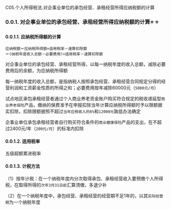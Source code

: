 C05.个人所得税法.对企事业单位的承包经营、承租经营所得应纳税额的计算

### 0.0.1. 对企事业单位的承包经营、承租经营所得应纳税额的计算:star: :star: 

#### 0.0.1.1. 应纳税所得额的计算

```
应纳税额＝应纳税所得额×适用税率－速算扣除数
＝(纳税年度收入总额－必要费用)×适用税率－速算扣除数
```
对企事业单位的承包经营、承租经营所得，以每一纳税年度的收入总额，减除必要费用后的余额，为应纳税所得额

每一纳税年度的收入总额，是指纳税人按照承包经营、承租经营合同规定分得的经营利润和工资薪金性质的所得之和；必要费用按年减除60000元（`5000元/月`）

试点地区承包承租经营者通过个人商业养老资金账户购买符合规定的税收递延型`商业养老保险`产品，缴纳的保费准予在申报扣除当年计算应纳税所得额时予以限额据实扣除，扣除限额披照不超过`当年应税收入的6%`和`12000元`孰低办法确定

企事业单位承包承租经营者自行购买符合条件的`商业健康保险`产品的支出，在不超过2400元/年（`200元/月`）的标准内扣除

#### 0.0.1.2. 适用税率

五级超额累进税率

#### 0.0.1.3. 计税方法

（1）按年计税：在一个纳税年度内分次取得承包、承租经营收入要预缴个人所得税，在取得所得的`次年3月31日前`汇算清缴，多退少补

（2）在一个纳税年度中，承包经营、承租经营的经营期不足1年的，以其`实际经营期`为一个纳税年度
